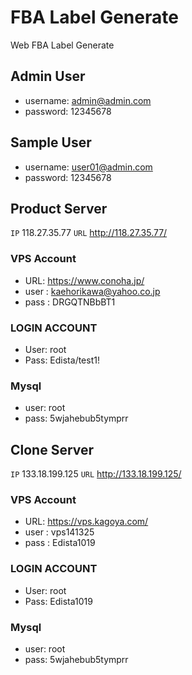 # FBA Label Generate

 Web FBA Label Generate

## Admin User

- username: admin@admin.com
- password: 12345678

## Sample User

- username: user01@admin.com
- password: 12345678

## Product Server

`IP` 118.27.35.77
`URL` <http://118.27.35.77/>

### VPS Account

- URL: <https://www.conoha.jp/>
- user : kaehorikawa@yahoo.co.jp
- pass : DRGQTNBbBT1

### LOGIN ACCOUNT

- User: root
- Pass: Edista/test1!

### Mysql

- user: root
- pass: 5wjahebub5tymprr

## Clone Server

`IP` 133.18.199.125
`URL` <http://133.18.199.125/>

### VPS Account

- URL: <https://vps.kagoya.com/>
- user : vps141325
- pass : Edista1019

### LOGIN ACCOUNT

- User: root
- Pass: Edista1019

### Mysql

- user: root
- pass: 5wjahebub5tymprr
